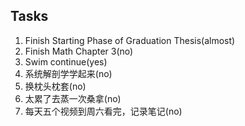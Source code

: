 ## Tasks
1. Finish Starting Phase of Graduation Thesis(almost)
2. Finish Math Chapter 3(no)
3. Swim continue(yes)
4. 系统解剖学学起来(no)
5. 换枕头枕套(no)
6. 太累了去蒸一次桑拿(no)
7. 每天五个视频到周六看完，记录笔记(no)



